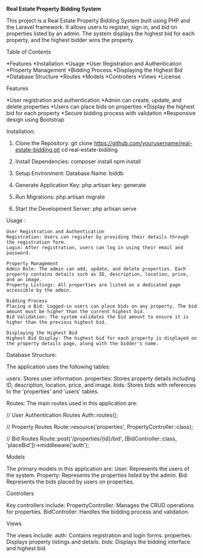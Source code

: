 **Real Estate Property Bidding System**

This project is a Real Estate Property Bidding System built using PHP and the Laravel framework. It allows users to register, sign in, and bid on properties listed by an admin. The system displays the highest bid for each property, and the highest bidder wins the property.


Table of Contents

*Features
*Installation
*Usage
*User Registration and Authentication
*Property Management
*Bidding Process
*Displaying the Highest Bid
*Database Structure
*Routes
*Models
*Controllers
*Views
*License

Features

*User registration and authentication
*Admin can create, update, and delete properties
*Users can place bids on properties
*Display the highest bid for each property
*Secure bidding process with validation
*Responsive design using Bootstrap


Installation:

  1. Clone the Repository:
     git clone https://github.com/yourusername/real-estate-bidding.git
     cd real-estate-bidding

  2. Install Dependencies:
     composer install
     npm install

  3.  Setup Environment:
      Database Name: biddb

  4. Generate Application Key:
     php artisan key: generate
     
  5. Run Migrations:
     php artisan migrate

  6. Start the Development Server:
     php artisan serve


Usage :

    User Registration and Authentication
    Registration: Users can register by providing their details through the registration form.
    Login: After registration, users can log in using their email and password.
        
    Property Management
    Admin Role: The admin can add, update, and delete properties. Each property contains details such as ID, description, location, price, and an image.
    Property Listings: All properties are listed on a dedicated page accessible by the admin.
    
    Bidding Process
    Placing a Bid: Logged-in users can place bids on any property. The bid amount must be higher than the current highest bid.
    Bid Validation: The system validates the bid amount to ensure it is higher than the previous highest bid.

    Displaying the Highest Bid
    Highest Bid Display: The highest bid for each property is displayed on the property details page, along with the bidder's name.

    
Database Structure:

The application uses the following tables:

users: Stores user information.
properties: Stores property details including ID, description, location, price, and image.
bids: Stores bids with references to the 'properties' and 'users' tables.


Routes:
The main routes used in this application are:

// User Authentication Routes
Auth::routes();

// Property Routes
Route::resource('properties', PropertyController::class);

// Bid Routes
Route::post('/properties/{id}/bid', [BidController::class, 'placeBid'])->middleware('auth');

Models

The primary models in this application are:
User: Represents the users of the system.
Property: Represents the properties listed by the admin.
Bid: Represents the bids placed by users on properties.

Controllers

Key controllers include:
PropertyController: Manages the CRUD operations for properties.
BidController: Handles the bidding process and validation.

Views

The views include:
auth: Contains registration and login forms.
properties: Displays property listings and details.
bids: Displays the bidding interface and highest bid.




